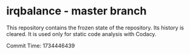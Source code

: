 # irqbalance - master branch

This repository contains the frozen state of the repository.
Its history is cleared. It is used only for static code
analysis with Codacy.

Commit Time: 1734446439